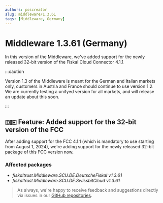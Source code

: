 ```yaml
---
authors: poscreator
slug: middleware/1.3.61
tags: [Middleware, Germany]
---
```


# Middleware 1.3.61 (Germany)
In this version of the Middleware, we've added support for the newly released 32-bit version of the Fiskal Cloud Connector 4.1.1.

<!--truncate-->

:::caution

Version 1.3 of the Middleware is meant for the German and Italian markets only, customers in Austria and France should continue to use version 1.2. We are currently testing a unifyed version for all markets, and will release an update about this soon.

:::

## 🇩🇪 Feature: Added support for the 32-bit version of the FCC
After adding support for the FCC 4.1.1 (which is mandatory to use starting from August 1, 2024), we're adding support for the newly released 32-bit package of this FCC version now.

### Affected packages
- _fiskaltrust.Middleware.SCU.DE.DeutscheFiskal v1.3.61_
- _fiskaltrust.Middleware.SCU.DE.SwissbitCloud v1.3.61_



> As always, we're happy to receive feedback and suggestions directly via issues in our [GitHub repositories](https://github.com/fiskaltrust).
